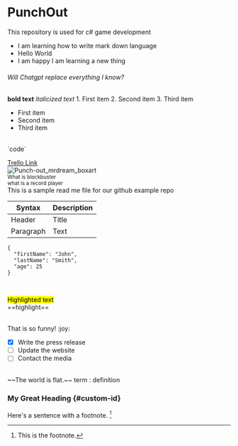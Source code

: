 # PunchOut
This repository is used for c# game development
* I am learning how to write mark down language 
* Hello World 
* I am happy I am learning a new thing
###### Will Chatgpt replace everything I know?
**bold text**
*italicized text*
	1. First item
2. Second item
3. Third item
- First item
- Second item
- Third item
<br>
`code`

[Trello Link](https://trello.com/b/pdmKNyje/punchout)<br>
![Punch-out_mrdream_boxart](https://user-images.githubusercontent.com/31461421/215283904-da0b6ed3-f3dc-47c6-949f-971c25f66aa7.PNG)
<br>
<sub>What is blockbuster </sub>
<br>
<sup>what is a record player </sup>
<br>
This is a sample read me file for our github example repo

| Syntax | Description |
| ----------- | ----------- |
| Header | Title |
| Paragraph | Text |

```
{
  "firstName": "John",
  "lastName": "Smith",
  "age": 25
}
```

<br>

<mark style="background-color: #FFFF00">Highlighted text</mark>  
==highlight==

<br>
That is so funny! :joy:

- [x] Write the press release
- [ ] Update the website
- [ ] Contact the media

<br>
~~The world is flat.~~
term
: definition

### My Great Heading {#custom-id}

Here's a sentence with a footnote. [^1]

[^1]: This is the footnote.
